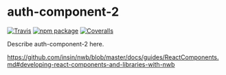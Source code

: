 # auth-component-2

[![Travis][build-badge]][build]
[![npm package][npm-badge]][npm]
[![Coveralls][coveralls-badge]][coveralls]

Describe auth-component-2 here.

[build-badge]: https://img.shields.io/travis/user/repo/master.png?style=flat-square
[build]: https://travis-ci.org/user/repo

[npm-badge]: https://img.shields.io/npm/v/npm-package.png?style=flat-square
[npm]: https://www.npmjs.org/package/npm-package

[coveralls-badge]: https://img.shields.io/coveralls/user/repo/master.png?style=flat-square
[coveralls]: https://coveralls.io/github/user/repo

https://github.com/insin/nwb/blob/master/docs/guides/ReactComponents.md#developing-react-components-and-libraries-with-nwb
